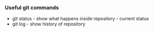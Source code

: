 ### Useful git commands
- git status - show what happens inside repository - current status
- git log - show history of repository